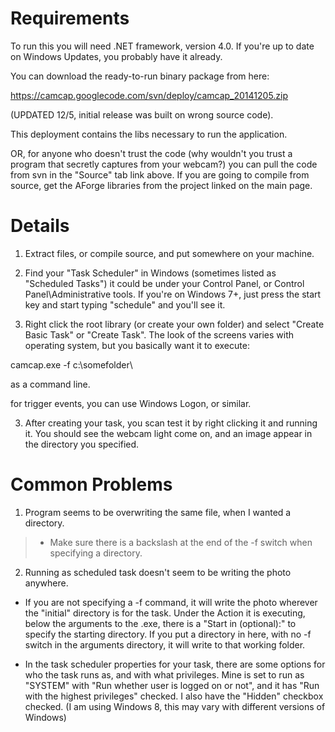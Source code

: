 # Requirements #

To run this you will need .NET framework, version 4.0. If you're up to date on Windows Updates, you probably have it already.

You can download the ready-to-run binary package from here:

https://camcap.googlecode.com/svn/deploy/camcap_20141205.zip

(UPDATED 12/5, initial release was built on wrong source code).

This deployment contains the libs necessary to run the application.

OR, for anyone who doesn't trust the code (why wouldn't you trust a program that secretly captures from your webcam?) you can pull the code from svn in the "Source" tab link above. If you are going to compile from source, get the AForge libraries from the project linked on the main page.


# Details #

1) Extract files, or compile source, and put somewhere on your machine.

2) Find your "Task Scheduler" in Windows (sometimes listed as "Scheduled Tasks") it could be under your Control Panel, or Control Panel\Administrative tools. If you're on Windows 7+, just press the start key and start typing "schedule" and you'll see it.

2) Right click the root library (or create your own folder) and select "Create Basic Task" or "Create Task". The look of the screens varies with operating system, but you basically want it to execute:

camcap.exe -f c:\somefolder\

as a command line.

for trigger events, you can use Windows Logon, or similar.

3) After creating your task, you scan test it by right clicking it and running it. You should see the webcam light come on, and an image appear in the directory you specified.


# Common Problems #
1) Program seems to be overwriting the same file, when I wanted a directory.

> - Make sure there is a backslash at the end of the -f switch when specifying a directory.


2) Running as scheduled task doesn't seem to be writing the photo anywhere.

- If you are not specifying a -f command, it will write the photo wherever the "initial" directory is for the task. Under the Action it is executing, below the arguments to the .exe, there is a "Start in (optional):" to specify the starting directory. If you put a directory in here, with no -f switch in the arguments directory, it will write to that working folder.

- In the task scheduler properties for your task, there are some options for who the task runs as, and with what privileges. Mine is set to run as "SYSTEM" with "Run whether user is logged on or not", and it has "Run with the highest privileges" checked. I also have the "Hidden" checkbox checked. (I am using Windows 8, this may vary with different versions of Windows)